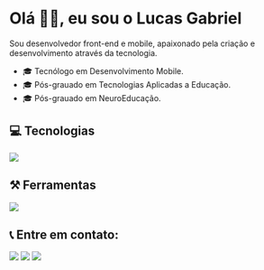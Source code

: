 
# Olá 👋🏻, eu sou o Lucas Gabriel

Sou desenvolvedor front-end e mobile, apaixonado pela criação e desenvolvimento através da tecnologia.

- 🎓️ Tecnólogo em Desenvolvimento Mobile.
- 🎓️ Pós-grauado em Tecnologias Aplicadas a Educação.
- 🎓️ Pós-grauado em NeuroEducação.

## 💻️ Tecnologias

<p align="left">
  <a href="https://skillicons.dev">
    <img src="https://skillicons.dev/icons?i=css,dart,docker,flutter,html,java,js,jest,mongodb,mysql,nextjs,postgres,prisma,react,spring,sqlite,styledcomponents,tailwind,ts,vite,vscode,webpack" />
  </a>
</p>


## ⚒️ Ferramentas

<p>
  <a href="https://skillicons.dev">
    <img src="https://skillicons.dev/icons?i=aws,figma,git,github,githubactions,gitlab,gradle,idea,linux,postman,vscode" />
  </a>
</p>

## 📞 Entre em contato:

[![](https://img.shields.io/badge/-Linkedin-0e76a8?style=flat-square&logo=Linkedin&logoColor=white&link=/)](https://www.linkedin.com/in/lucasjohann/)
[![](https://img.shields.io/badge/-WhatsApp-25d366?style=flat-square&labelColor=25d366&logo=whatsapp&logoColor=white&link=)](https://wa.me/5551998250020")
[![](https://img.shields.io/badge/-Gmail-D14836?style=flat-square&labelColor=D14836&logo=gmail&logoColor=white&link=)](mailto:lucasjohann.dev@gmail.com)
